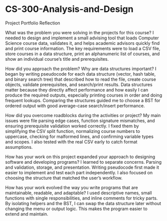 # CS-300-Analysis-and-Design
Project Portfolio Reflection

What was the problem you were solving in the projects for this course?
I needed to design and implement a small advising tool that loads Computer Science course data, validates it, and helps academic advisors quickly find and print course information. The key requirements were to load a CSV file, store courses in a data structure, print an alphanumeric list of courses, and show an individual course’s title and prerequisites.

How did you approach the problem? Why are data structures important?
I began by writing pseudocode for each data structure (vector, hash table, and binary search tree) that described how to read the file, create course objects, validate prerequisites, and search/print results. Data structures matter because they directly affect performance and how easily I can produce the required outputs, especially printing courses in order and doing frequent lookups. Comparing the structures guided me to choose a BST for ordered output with good average-case search/insert performance.

How did you overcome roadblocks during the activities or project?
My main issues were file parsing edge cases, function signature mismatches, and ensuring prerequisite validation worked correctly. I fixed them by simplifying the CSV split function, normalizing course numbers to uppercase, checking for malformed lines, and confirming variable types and scopes. I also tested with the real CSV early to catch format assumptions.

How has your work on this project expanded your approach to designing software and developing programs?
I learned to separate concerns. Parsing and validation, storage, and presentation. Writing pseudocode first made it easier to implement and test each part independently. I also focused on choosing the structure that matched the user’s workflow.

How has your work evolved the way you write programs that are maintainable, readable, and adaptable?
I used descriptive names, small functions with single responsibilities, and inline comments for tricky parts. By isolating helpers and the BST, I can swap the data structure later without changing the menu or output logic. This makes the program easier to extend and maintain.
